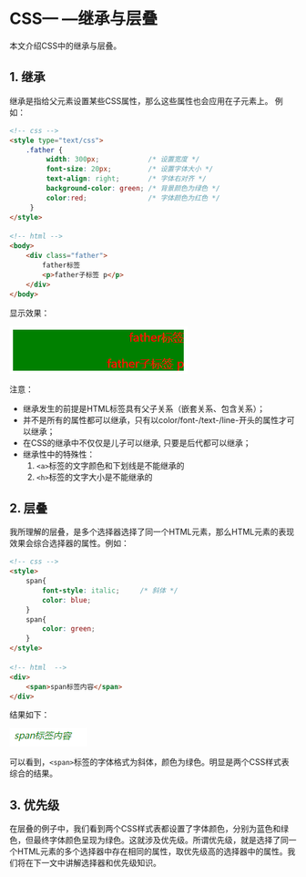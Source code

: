 # CSS— —继承与层叠
本文介绍CSS中的继承与层叠。



## 1. 继承
继承是指给父元素设置某些CSS属性，那么这些属性也会应用在子元素上。
例如：
```html
<!-- css -->
<style type="text/css">
    .father { 
    	 width: 300px;            /* 设置宽度 */
    	 font-size: 20px;         /* 设置字体大小 */
    	 text-align: right;       /* 字体右对齐 */
    	 background-color: green; /* 背景颜色为绿色 */
    	 color:red;               /* 字体颜色为红色 */
     }
</style>
 
<!-- html -->
<body>
    <div class="father">
        father标签
        <p>father子标签 p</p>
    </div>
</body>
```
显示效果：

![](img\CSS-继承与层叠\Snipaste_2022-04-21_14-05-55.png)

注意：
- 继承发生的前提是HTML标签具有父子关系（嵌套关系、包含关系）；
- 并不是所有的属性都可以继承，只有以color/font-/text-/line-开头的属性才可以继承；
- 在CSS的继承中不仅仅是儿子可以继承, 只要是后代都可以继承；
- 继承性中的特殊性：
   1. `<a>`标签的文字颜色和下划线是不能继承的
   2. `<h>`标签的文字大小是不能继承的



## 2. 层叠
我所理解的层叠，是多个选择器选择了同一个HTML元素，那么HTML元素的表现效果会综合选择器的属性。例如：
```html
<!-- css -->
<style>
    span{
        font-style: italic;     /* 斜体 */
        color: blue;
    }
    span{
        color: green;
    }
</style>

<!-- html  -->
<div>
    <span>span标签内容</span>
</div>
```
结果如下：

![](img\CSS-继承与层叠\Snipaste_2022-04-21_14-16-06.png)

可以看到，`<span>`标签的字体格式为斜体，颜色为绿色。明显是两个CSS样式表综合的结果。



## 3. 优先级
在层叠的例子中，我们看到两个CSS样式表都设置了字体颜色，分别为蓝色和绿色，但最终字体颜色呈现为绿色。这就涉及优先级。所谓优先级，就是选择了同一个HTML元素的多个选择器中存在相同的属性，取优先级高的选择器中的属性。我们将在下一文中讲解选择器和优先级知识。